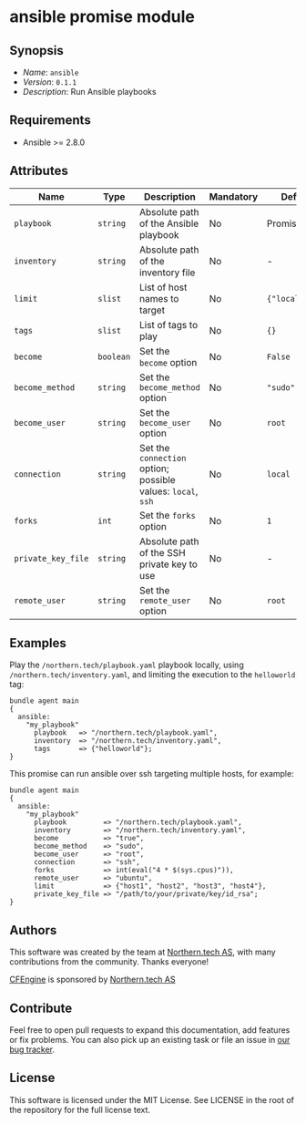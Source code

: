 # ansible promise module

## Synopsis

* *Name*: `ansible`
* *Version*: `0.1.1`
* *Description*: Run Ansible playbooks

## Requirements

* Ansible >= 2.8.0

## Attributes

| Name | Type | Description| Mandatory | Default |
| --- | --- | --- | --- | --- |
| `playbook` | `string` | Absolute path of the Ansible playbook | No | Promiser |
| `inventory` | `string` | Absolute path of the inventory file | No | - |
| `limit` | `slist` | List of host names to target | No | `{"localhost"}` |
| `tags` | `slist` | List of tags to play | No | `{}` |
| `become` | `boolean` | Set the `become` option | No | `False` |
| `become_method` | `string` | Set the `become_method` option | No | `"sudo"` |
| `become_user` | `string` | Set the `become_user` option | No | `root` |
| `connection` | `string` | Set the `connection` option; possible values: `local`, `ssh` | No | `local` |
| `forks` | `int` | Set the `forks` option | No | `1` |
| `private_key_file` | `string` | Absolute path of the SSH private key to use | No | - |
| `remote_user` | `string` | Set the `remote_user` option | No | `root` |

## Examples

Play the `/northern.tech/playbook.yaml` playbook locally, using `/northern.tech/inventory.yaml`, and limiting
the execution to the `helloworld` tag:

```cfengine3
bundle agent main
{
  ansible:
    "my_playbook"
      playbook   => "/northern.tech/playbook.yaml",
      inventory  => "/northern.tech/inventory.yaml",
      tags       => {"helloworld"};
}
```

This promise can run ansible over ssh targeting multiple hosts, for example:

```cfengine3
bundle agent main
{
  ansible:
    "my_playbook"
      playbook         => "/northern.tech/playbook.yaml",
      inventory        => "/northern.tech/inventory.yaml",
      become           => "true",
      become_method    => "sudo",
      become_user      => "root",
      connection       => "ssh",
      forks            => int(eval("4 * $(sys.cpus)")),
      remote_user      => "ubuntu",
      limit            => {"host1", "host2", "host3", "host4"},
      private_key_file => "/path/to/your/private/key/id_rsa";
}
```

## Authors

This software was created by the team at [Northern.tech AS](https://northern.tech), with many contributions from the community. Thanks everyone!

[CFEngine](https://cfengine.com) is sponsored by [Northern.tech AS](https://northern.tech)

## Contribute

Feel free to open pull requests to expand this documentation, add features or fix problems.
You can also pick up an existing task or file an issue in [our bug tracker](https://tracker.mender.io/issues/).

## License

This software is licensed under the MIT License. See LICENSE in the root of the repository for the full license text.
